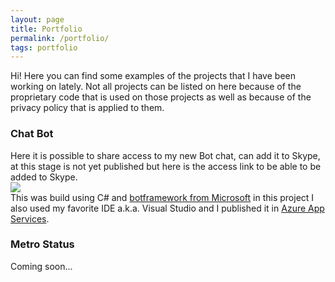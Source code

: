 ```yaml
---
layout: page
title: Portfolio
permalink: /portfolio/
tags: portfolio
---
```


Hi! Here you can find some examples of the projects that I have been working on lately. Not all projects can be listed on here because of the proprietary code that is used on those projects as well as because of the privacy policy that is applied to them.

### Chat Bot

Here it is possible to share access to my new Bot chat, can add it to Skype, at this stage is not yet published but here is the access link to be able to be added to Skype.
<br />
<a href='https://join.skype.com/bot/ee70be70-8a69-47d6-8cc9-c02287387f38'><img src='https://dev.botframework.com/Client/Images/Add-To-Skype-Buttons.png'/></a>
<br />
This was build using C# and [botframework from Microsoft](https://dev.botframework.com/) in this project I also used my favorite IDE a.k.a. Visual Studio and I published it in [Azure App Services](https://azure.microsoft.com/en/services/app-service/web/).

### Metro Status

Coming soon...
